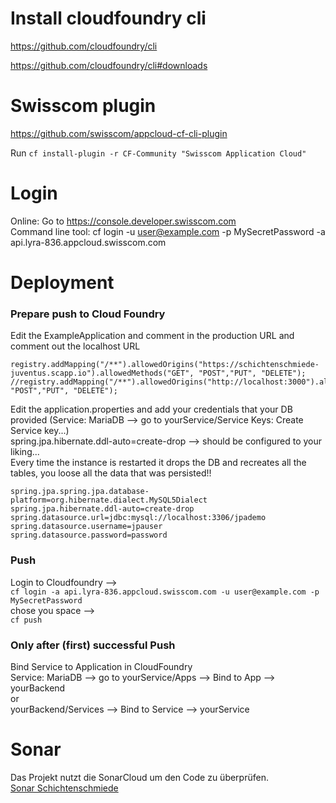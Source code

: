 # Install cloudfoundry cli
https://github.com/cloudfoundry/cli

https://github.com/cloudfoundry/cli#downloads

# Swisscom plugin
https://github.com/swisscom/appcloud-cf-cli-plugin

Run 
`cf install-plugin -r CF-Community "Swisscom Application Cloud"`

# Login
Online: Go to https://console.developer.swisscom.com <br/>
Command line tool: cf login -u user@example.com -p MySecretPassword -a api.lyra-836.appcloud.swisscom.com

# Deployment
### Prepare push to Cloud Foundry
Edit the ExampleApplication and comment in the production URL and comment out the localhost URL
```
registry.addMapping("/**").allowedOrigins("https://schichtenschmiede-juventus.scapp.io").allowedMethods("GET", "POST","PUT", "DELETE");
//registry.addMapping("/**").allowedOrigins("http://localhost:3000").allowedMethods("GET", "POST","PUT", "DELETE");
 ```   
 Edit the application.properties and add your credentials that your DB provided (Service: MariaDB --> go to yourService/Service Keys: Create Service key...)<br/>
        spring.jpa.hibernate.ddl-auto=create-drop --> should be configured to your liking... <br/>
        Every time the instance is restarted it drops the DB and recreates all the tables, you loose all the data that was persisted!!
  ```  
 spring.jpa.spring.jpa.database-platform=org.hibernate.dialect.MySQL5Dialect
 spring.jpa.hibernate.ddl-auto=create-drop
 spring.datasource.url=jdbc:mysql://localhost:3306/jpademo
 spring.datasource.username=jpauser
 spring.datasource.password=password    
  ```   
  ### Push
  Login to Cloudfoundry --> <br/>
  `cf login -a api.lyra-836.appcloud.swisscom.com -u user@example.com -p MySecretPassword` <br/>
  chose you space --> <br/>
  `cf push`
  
  ### Only after (first) successful Push
  Bind Service to Application in CloudFoundry<br/>
  Service: MariaDB --> go to yourService/Apps --> Bind to App --> yourBackend<br/>
  or <br/>
  yourBackend/Services --> Bind to Service --> yourService
  
  # Sonar
   
   Das Projekt nutzt die SonarCloud um den Code zu überprüfen.  
   [Sonar Schichtenschmiede](https://sonarcloud.io/organizations/schichtenschmiede/projects)